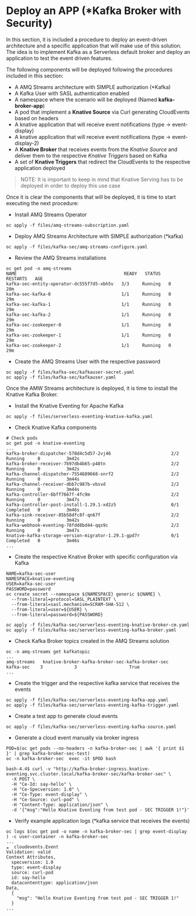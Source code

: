 # Deploy an APP (*Kafka Broker with Security)

In this section, it is included a procedure to deploy an event-driven architecture and a specific application that will make use of this solution. The idea is to implement Kafka as a Serverless default broker and deploy an application to test the event driven features.

The following components will be deployed following the procedures included in this section:

- A AMQ Streams architecture with SIMPLE authorization (*Kafka) 
- A Kafka User with SASL authentication enabled
- A namespace where the scenario will be deployed (Named __kafka-broker-app__)
- A pod that implement a __Knative Source__ via Curl generating CloudEvents based on headers
- A knative application that will receive event notifications (type -> event-display)
- A knative application that will receive event notifications (type -> event-display-2)
- A __Knative Broker__ that receives events from the *Knative Source* and deliver them to the respective *Knative Triggers* based on Kafka
- A set of __Knative Triggers__ that redirect the CloudEvents to the respective application deployed

> NOTE: It is important to keep in mind that Knative Serving has to be deployed in order to deploy this use case

Once it is clear the components that will be deployed, it is time to start executing the next procedure:

- Install AMQ Streams Operator

```$bash
oc apply -f files/amq-streams-subscription.yaml
```

- Deploy AMQ Streams Architecture with SIMPLE authorization (*kafka)

```$bash
oc apply -f files/kafka-sec/amq-streams-configure.yaml
```

- Review the AMQ Streams installations

```$bash
oc get pod -n amq-streams
NAME                                         READY   STATUS    RESTARTS   AGE
kafka-sec-entity-operator-dc555f7d5-xbh5v   3/3     Running   0          28m
kafka-sec-kafka-0                           1/1     Running   0          29m
kafka-sec-kafka-1                           1/1     Running   0          29m
kafka-sec-kafka-2                           1/1     Running   0          29m
kafka-sec-zookeeper-0                       1/1     Running   0          29m
kafka-sec-zookeeper-1                       1/1     Running   0          29m
kafka-sec-zookeeper-2                       1/1     Running   0          29m

```

- Create the AMQ Streams User with the respective password

```$bash
oc apply -f files/kafka-sec/kafkauser-secret.yaml
oc apply -f files/kafka-sec/kafkauser.yaml
```

Once the AMW Streams architecture is deployed, it is time to install the Knative Kafka Broker.

- Install the Knative Eventing for Apache Kafka

```$bash
oc apply -f files/serverless-eventing-knative-kafka.yaml
```

- Check Knative Kafka components

```$bash
# Check pods
oc get pod -n knative-eventing
...
kafka-broker-dispatcher-578d4c5d57-2vj46                       2/2     Running     0          3m42s
kafka-broker-receiver-7b97db4b65-p48tn                         2/2     Running     0          3m42s
kafka-channel-dispatcher-7554689668-snrf2                      2/2     Running     0          3m44s
kafka-channel-receiver-dbb7c987b-vbsvd                         2/2     Running     0          3m44s
kafka-controller-6bff7667f-4fc9m                               2/2     Running     0          3m47s
kafka-controller-post-install-1.29.1-xd2z5                     0/1     Completed   0          3m46s
kafka-sink-receiver-85b58dfc8f-qn67f                           2/2     Running     0          3m42s
kafka-webhook-eventing-78fdd8bd44-qqs9c                        2/2     Running     0          3m47s
knative-kafka-storage-version-migrator-1.29.1-gpd7r            0/1     Completed   0          3m46s
...
```

- Create the respective Knative Broker with specific configuration via Kafka

```$bash
NAME=kafka-sec-user
NAMESPACE=knative-eventing
USER=kafka-sec-user
PASSWORD=password
oc create secret --namespace ${NAMESPACE} generic ${NAME} \
  --from-literal=protocol=SASL_PLAINTEXT \
  --from-literal=sasl.mechanism=SCRAM-SHA-512 \
  --from-literal=user=${USER} \
  --from-literal=password=${PASSWORD}

oc apply -f files/kafka-sec/serverless-eventing-knative-broker-cm.yaml
oc apply -f files/kafka-sec/serverless-eventing-kafka-broker.yaml
```

- Check Kafka Broker topics created in the AMQ Streams solution

```$bash
oc -n amq-streams get kafkatopic
...
amq-streams   knative-broker-kafka-broker-sec-kafka-broker-sec                                                   kafka-sec    3            3                    True
...
```

- Create the trigger and the respective kafka service that receives the events

```$bash
oc apply -f files/kafka-sec/serverless-eventing-kafka-app.yaml
oc apply -f files/kafka-sec/serverless-eventing-kafka-trigger.yaml
```

- Create a test app to generate cloud events

```$bash
oc apply -f files/kafka-sec/serverless-eventing-kafka-source.yaml
```

- Generate a cloud event manually via broker ingress

```$bash
POD=$(oc get pods --no-headers -n kafka-broker-sec | awk '{ print $1 }' | grep kafka-broker-sec-test)
oc -n kafka-broker-sec  exec -it $POD bash

bash-4.4$ curl -v "http://kafka-broker-ingress.knative-eventing.svc.cluster.local/kafka-broker-sec/kafka-broker-sec" \
  -X POST \
  -H "Ce-Id: say-hello" \
  -H "Ce-Specversion: 1.0" \
  -H "Ce-Type: event-display" \
  -H "Ce-Source: curl-pod" \
  -H "Content-Type: application/json" \
  -d '{"msg":"Hello Knative Eventing from test pod - SEC TRIGGER 1!"}'
```

- Verify example application logs (*kafka service that receives the events)

```$bash
oc logs $(oc get pod -o name -n kafka-broker-sec | grep event-display ) -c user-container -n kafka-broker-sec
...
☁️  cloudevents.Event
Validation: valid
Context Attributes,
  specversion: 1.0
  type: event-display
  source: curl-pod
  id: say-hello
  datacontenttype: application/json
Data,
  {
    "msg": "Hello Knative Eventing from test pod - SEC TRIGGER 1!"
  }
...
```
